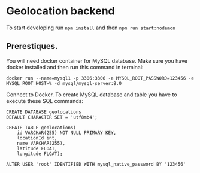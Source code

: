 # Geolocation backend

To start developing run `npm install` and then `npm run start:nodemon`

## Prerestiques.

You will need docker container for MySQL database. Make sure you have docker installed and then run this command in terminal:

```docker run --name=mysql1 -p 3306:3306 -e MYSQL_ROOT_PASSWORD=123456 -e MYSQL_ROOT_HOST=% -d mysql/mysql-server:8.0```

Connect to Docker.
To create MySQL database and table you have to execute these SQL commands:

```
CREATE DATABASE geolocations
DEFAULT CHARACTER SET = 'utf8mb4';
```

```
CREATE TABLE geolocations(  
    id VARCHAR(255) NOT NULL PRIMARY KEY,
    locationId int,
    name VARCHAR(255),
    latitude FLOAT,
    longitude FLOAT);
```

```
ALTER USER 'root' IDENTIFIED WITH mysql_native_password BY '123456'
```
